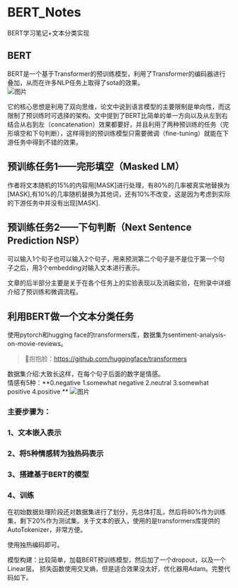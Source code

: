 # BERT_Notes
BERT学习笔记+文本分类实现

## BERT
BERT是一个基于Transformer的预训练模型，利用了Transformer的编码器进行叠加，从而在许多NLP任务上取得了sota的效果。  
![图片](https://user-images.githubusercontent.com/126166790/224623896-681be04c-ea03-46c9-b6df-89bf268b6809.png)  


它的核心思想是利用了双向思维，论文中说到语言模型的主要限制是单向性，而这限制了预训练时可选择的架构。文中提到了BERT比简单的单一方向以及从左到右结合从右到左（concatenation）效果都要好，并且利用了两种预训练的任务（完形填空和下句判断），这样得到的预训练模型只需要微调（fine-tuning）就能在下游任务中得到不错的效果。

## 预训练任务1——完形填空（Masked LM）
作者将文本随机的15%的内容用[MASK]进行处理，有80%的几率被真实地替换为[MASK],有10%的几率随机替换为其他词，还有10%不改变，这是因为考虑到实际的下游任务中并没有出现[MASK].

## 预训练任务2——下句判断（Next Sentence Prediction NSP）
可以输入1个句子也可以输入2个句子，用来预测第二个句子是不是位于第一个句子之后，用3个embedding对输入文本进行表示。

文章的后半部分主要是关于在各个任务上的实验表现以及消融实验，在附录中详细介绍了预训练和微调流程。  

## 利用BERT做一个文本分类任务
使用pytorch和hugging face的transformers库，数据集为sentiment-analysis-on-movie-reviews。  
>🤗抱抱脸：<https://github.com/huggingface/transformers>  

数据集介绍:大致长这样，在每个句子后面的数字是情感。  
情感有5种：**0.negative  1.somewhat negative  2.neutral  3.somewhat positive  4.positive  **
![图片](https://user-images.githubusercontent.com/126166790/224625403-2fc4eee1-f6c2-4408-b97c-d884db4f6c7b.png)



### 主要步骤为：
### 1、文本嵌入表示  
### 2、将5种情感转为独热码表示  
### 3、搭建基于BERT的模型  
### 4、训练
在初始数据处理阶段还对数据集进行了划分，先总体打乱，然后将80%作为训练集，剩下20%作为测试集。关于文本的嵌入，使用的是transformers库提供的AutoTokenizer，非常方便。

使用独热编码即可。

模型构建：比较简单，加载BERT预训练模型，然后加了一个dropout，以及一个Linear层。
损失函数使用交叉熵，但是适合效果没太好，优化器用Adam。完整代码如下。
